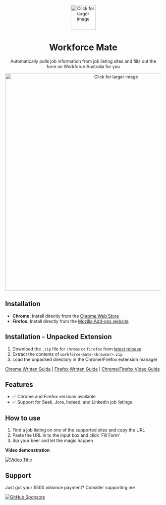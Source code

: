<div align="center">
  <img src="https://i.imgur.com/QHYnlVw.png" width='80' alt='Click for larger image' />
  <h1>Workforce Mate</h1>
  <p>Automatically pulls job information from job listing sites and fills out the form on Workforce Australia for you</p>
</div>
<div align="center" style="margin-top: 10px;">
  <img src="https://i.imgur.com/lPoaaG5.png" width='700' alt='Click for larger image' />
</div>

## Installation
- **Chrome:** Install directly from the [Chrome Web Store](https://chromewebstore.google.com/detail/haeckfjephijlgkadecdknebckfndnpi)
- **Firefox:** Install directly from the [Mozilla Add-ons website](https://addons.mozilla.org/en-US/firefox/addon/workforce-mate/)

## Installation - Unpacked Extension
1. Download the `.zip` file for `chrome` or `firefox` from [latest release](https://github.com/probablyraging/workforce-mate/releases)
2. Extract the contents of `workforce-mate-<browser>.zip`
3. Load the unpacked directory in the Chrome/Firefox extension manager

[Chrome Written Guide](https://developer.chrome.com/docs/extensions/mv3/getstarted/development-basics/#load-unpacked) | [Firefox Written Guide](https://developer.mozilla.org/en-US/docs/Mozilla/Add-ons/WebExtensions/Your_first_WebExtension#installing) | [Chrome/Firefox Video Guide](https://www.youtube.com/watch?v=dhaGRJvJAII) 

## Features
- ✅ Chrome and Firefox versions available
- ✅ Support for Seek, Jora, Indeed, and LinkedIn job listings

## How to use
1. Find a job listing on one of the supported sites and copy the URL
2. Paste the URL in to the input box and click 'Fill Form'
3. Sip your beer and let the magic happen

**Video demonstration**

[![Video Title](https://i.imgur.com/1SQ8hWp.png)](https://www.youtube.com/watch?v=C0yKAg6IklU)

## Support
Just got your $500 advance payment? Consider supporting me

[![GitHub Sponsors](https://img.shields.io/badge/Sponsor-GitHub-ff69b4?logo=github&style=for-the-badge)](https://github.com/sponsors/probablyraging)
